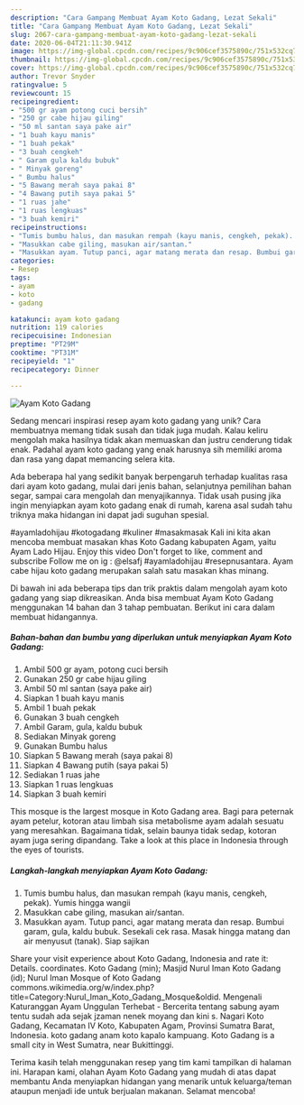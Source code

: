 ```yaml
---
description: "Cara Gampang Membuat Ayam Koto Gadang, Lezat Sekali"
title: "Cara Gampang Membuat Ayam Koto Gadang, Lezat Sekali"
slug: 2067-cara-gampang-membuat-ayam-koto-gadang-lezat-sekali
date: 2020-06-04T21:11:30.941Z
image: https://img-global.cpcdn.com/recipes/9c906cef3575890c/751x532cq70/ayam-koto-gadang-foto-resep-utama.jpg
thumbnail: https://img-global.cpcdn.com/recipes/9c906cef3575890c/751x532cq70/ayam-koto-gadang-foto-resep-utama.jpg
cover: https://img-global.cpcdn.com/recipes/9c906cef3575890c/751x532cq70/ayam-koto-gadang-foto-resep-utama.jpg
author: Trevor Snyder
ratingvalue: 5
reviewcount: 15
recipeingredient:
- "500 gr ayam potong cuci bersih"
- "250 gr cabe hijau giling"
- "50 ml santan saya pake air"
- "1 buah kayu manis"
- "1 buah pekak"
- "3 buah cengkeh"
- " Garam gula kaldu bubuk"
- " Minyak goreng"
- " Bumbu halus"
- "5 Bawang merah saya pakai 8"
- "4 Bawang putih saya pakai 5"
- "1 ruas jahe"
- "1 ruas lengkuas"
- "3 buah kemiri"
recipeinstructions:
- "Tumis bumbu halus, dan masukan rempah (kayu manis, cengkeh, pekak). Yumis hingga wangii"
- "Masukkan cabe giling, masukan air/santan."
- "Masukkan ayam. Tutup panci, agar matang merata dan resap. Bumbui garam, gula, kaldu bubuk. Sesekali cek rasa. Masak hingga matang dan air menyusut (tanak). Siap sajikan"
categories:
- Resep
tags:
- ayam
- koto
- gadang

katakunci: ayam koto gadang 
nutrition: 119 calories
recipecuisine: Indonesian
preptime: "PT29M"
cooktime: "PT31M"
recipeyield: "1"
recipecategory: Dinner

---
```



![Ayam Koto Gadang](https://img-global.cpcdn.com/recipes/9c906cef3575890c/751x532cq70/ayam-koto-gadang-foto-resep-utama.jpg)

Sedang mencari inspirasi resep ayam koto gadang yang unik? Cara membuatnya memang tidak susah dan tidak juga mudah. Kalau keliru mengolah maka hasilnya tidak akan memuaskan dan justru cenderung tidak enak. Padahal ayam koto gadang yang enak harusnya sih memiliki aroma dan rasa yang dapat memancing selera kita.

Ada beberapa hal yang sedikit banyak berpengaruh terhadap kualitas rasa dari ayam koto gadang, mulai dari jenis bahan, selanjutnya pemilihan bahan segar, sampai cara mengolah dan menyajikannya. Tidak usah pusing jika ingin menyiapkan ayam koto gadang enak di rumah, karena asal sudah tahu triknya maka hidangan ini dapat jadi suguhan spesial.

#ayamladohijau #kotogadang #kuliner #masakmasak Kali ini kita akan mencoba membuat masakan khas Koto Gadang kabupaten Agam, yaitu Ayam Lado Hijau. Enjoy this video Don&#39;t forget to like, comment and subscribe Follow me on ig : @elsafj #ayamladohijau #resepnusantara. Ayam cabe hijau koto gadang merupakan salah satu masakan khas minang.


Di bawah ini ada beberapa tips dan trik praktis dalam mengolah ayam koto gadang yang siap dikreasikan. Anda bisa membuat Ayam Koto Gadang menggunakan 14 bahan dan 3 tahap pembuatan. Berikut ini cara dalam membuat hidangannya.

<!--inarticleads1-->

##### Bahan-bahan dan bumbu yang diperlukan untuk menyiapkan Ayam Koto Gadang:

1. Ambil 500 gr ayam, potong cuci bersih
1. Gunakan 250 gr cabe hijau giling
1. Ambil 50 ml santan (saya pake air)
1. Siapkan 1 buah kayu manis
1. Ambil 1 buah pekak
1. Gunakan 3 buah cengkeh
1. Ambil  Garam, gula, kaldu bubuk
1. Sediakan  Minyak goreng
1. Gunakan  Bumbu halus
1. Siapkan 5 Bawang merah (saya pakai 8)
1. Siapkan 4 Bawang putih (saya pakai 5)
1. Sediakan 1 ruas jahe
1. Siapkan 1 ruas lengkuas
1. Siapkan 3 buah kemiri


This mosque is the largest mosque in Koto Gadang area. Bagi para peternak ayam petelur, kotoran atau limbah sisa metabolisme ayam adalah sesuatu yang meresahkan. Bagaimana tidak, selain baunya tidak sedap, kotoran ayam juga sering dipandang. Take a look at this place in Indonesia through the eyes of tourists. 

<!--inarticleads2-->

##### Langkah-langkah menyiapkan Ayam Koto Gadang:

1. Tumis bumbu halus, dan masukan rempah (kayu manis, cengkeh, pekak). Yumis hingga wangii
1. Masukkan cabe giling, masukan air/santan.
1. Masukkan ayam. Tutup panci, agar matang merata dan resap. Bumbui garam, gula, kaldu bubuk. Sesekali cek rasa. Masak hingga matang dan air menyusut (tanak). Siap sajikan


Share your visit experience about Koto Gadang, Indonesia and rate it: Details. coordinates. Koto Gadang (min); Masjid Nurul Iman Koto Gadang (id); Nurul Iman Mosque of Koto Gadang commons.wikimedia.org/w/index.php?title=Category:Nurul_Iman_Koto_Gadang_Mosque&amp;oldid. Mengenali Katuranggan Ayam Unggulan Terhebat - Bercerita tentang sabung ayam tentu sudah ada sejak jzaman nenek moyang dan kini s. Nagari Koto Gadang, Kecamatan IV Koto, Kabupaten Agam, Provinsi Sumatra Barat, Indonesia. koto gadang anam koto kapalo kampuang. Koto Gadang is a small city in West Sumatra, near Bukittinggi. 

Terima kasih telah menggunakan resep yang tim kami tampilkan di halaman ini. Harapan kami, olahan Ayam Koto Gadang yang mudah di atas dapat membantu Anda menyiapkan hidangan yang menarik untuk keluarga/teman ataupun menjadi ide untuk berjualan makanan. Selamat mencoba!
